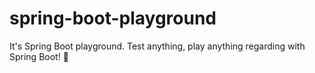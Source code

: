 # spring-boot-playground

It's Spring Boot playground. Test anything, play anything regarding with Spring Boot! 🧪  